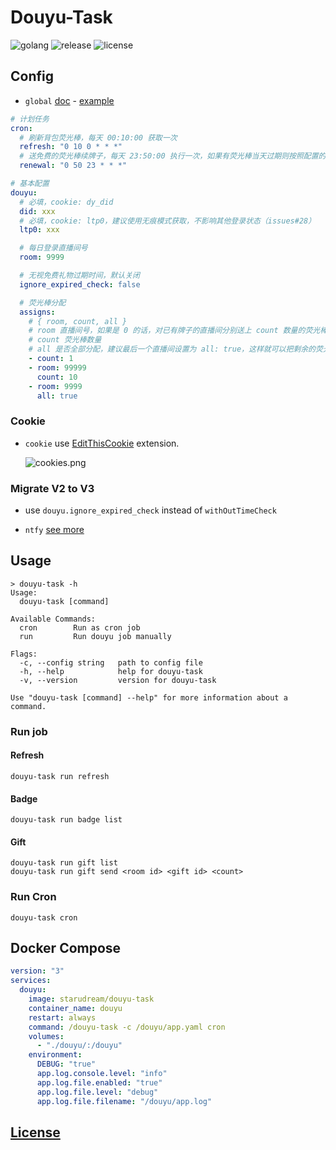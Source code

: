 # Douyu-Task

![golang](https://img.shields.io/github/actions/workflow/status/starudream/douyu-task/golang.yml?style=for-the-badge&logo=github&label=golang)
![release](https://img.shields.io/github/v/release/starudream/douyu-task?style=for-the-badge)
![license](https://img.shields.io/github/license/starudream/douyu-task?style=for-the-badge)

## Config

- `global` [doc](https://github.com/starudream/go-lib/blob/v2/README.md) - [example](https://github.com/starudream/go-lib/blob/v2/app.example.yaml)

```yaml
# 计划任务
cron:
  # 刷新背包荧光棒，每天 00:10:00 获取一次
  refresh: "0 10 0 * * *"
  # 送免费的荧光棒续牌子，每天 23:50:00 执行一次，如果有荧光棒当天过期则按照配置的顺序送出
  renewal: "0 50 23 * * *"

# 基本配置
douyu:
  # 必填，cookie: dy_did
  did: xxx
  # 必填，cookie: ltp0，建议使用无痕模式获取，不影响其他登录状态（issues#28）
  ltp0: xxx

  # 每日登录直播间号
  room: 9999

  # 无视免费礼物过期时间，默认关闭
  ignore_expired_check: false

  # 荧光棒分配
  assigns:
    # { room, count, all }
    # room 直播间号，如果是 0 的话，对已有牌子的直播间分别送上 count 数量的荧光棒
    # count 荧光棒数量
    # all 是否全部分配，建议最后一个直播间设置为 all: true，这样就可以把剩余的荧光棒全部分配出去
    - count: 1
    - room: 99999
      count: 10
    - room: 9999
      all: true
```

### Cookie

- `cookie` use [EditThisCookie](https://www.editthiscookie.com/) extension.

  ![cookies.png](./docs/cookies.png)

### Migrate V2 to V3

- use `douyu.ignore_expired_check` instead of `withOutTimeCheck`

- `ntfy` [see more](https://pkg.go.dev/github.com/starudream/go-lib/ntfy/v2#Config)

## Usage

```
> douyu-task -h
Usage:
  douyu-task [command]

Available Commands:
  cron        Run as cron job
  run         Run douyu job manually

Flags:
  -c, --config string   path to config file
  -h, --help            help for douyu-task
  -v, --version         version for douyu-task

Use "douyu-task [command] --help" for more information about a command.
```

### Run job

#### Refresh

```shell
douyu-task run refresh
```

#### Badge

```shell
douyu-task run badge list
```

#### Gift

```shell
douyu-task run gift list
douyu-task run gift send <room id> <gift id> <count>
```

### Run Cron

```shell
douyu-task cron
```

## Docker Compose

```yaml
version: "3"
services:
  douyu:
    image: starudream/douyu-task
    container_name: douyu
    restart: always
    command: /douyu-task -c /douyu/app.yaml cron
    volumes:
      - "./douyu/:/douyu"
    environment:
      DEBUG: "true"
      app.log.console.level: "info"
      app.log.file.enabled: "true"
      app.log.file.level: "debug"
      app.log.file.filename: "/douyu/app.log"
```

## [License](./LICENSE)
